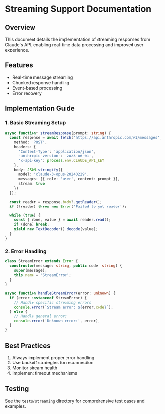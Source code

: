 # Streaming Support Documentation

## Overview
This document details the implementation of streaming responses from Claude's API, enabling real-time data processing and improved user experience.

## Features
- Real-time message streaming
- Chunked response handling
- Event-based processing
- Error recovery

## Implementation Guide

### 1. Basic Streaming Setup
```typescript
async function* streamResponse(prompt: string) {
  const response = await fetch('https://api.anthropic.com/v1/messages', {
    method: 'POST',
    headers: {
      'Content-Type': 'application/json',
      'anthropic-version': '2023-06-01',
      'x-api-key': process.env.CLAUDE_API_KEY
    },
    body: JSON.stringify({
      model: 'claude-3-opus-20240229',
      messages: [{ role: 'user', content: prompt }],
      stream: true
    })
  });

  const reader = response.body?.getReader();
  if (!reader) throw new Error('Failed to get reader');

  while (true) {
    const { done, value } = await reader.read();
    if (done) break;
    yield new TextDecoder().decode(value);
  }
}
```

### 2. Error Handling
```typescript
class StreamError extends Error {
  constructor(message: string, public code: string) {
    super(message);
    this.name = 'StreamError';
  }
}

async function handleStreamError(error: unknown) {
  if (error instanceof StreamError) {
    // Handle specific streaming errors
    console.error(`Stream error: ${error.code}`);
  } else {
    // Handle general errors
    console.error('Unknown error:', error);
  }
}
```

## Best Practices
1. Always implement proper error handling
2. Use backoff strategies for reconnection
3. Monitor stream health
4. Implement timeout mechanisms

## Testing
See the `tests/streaming` directory for comprehensive test cases and examples.